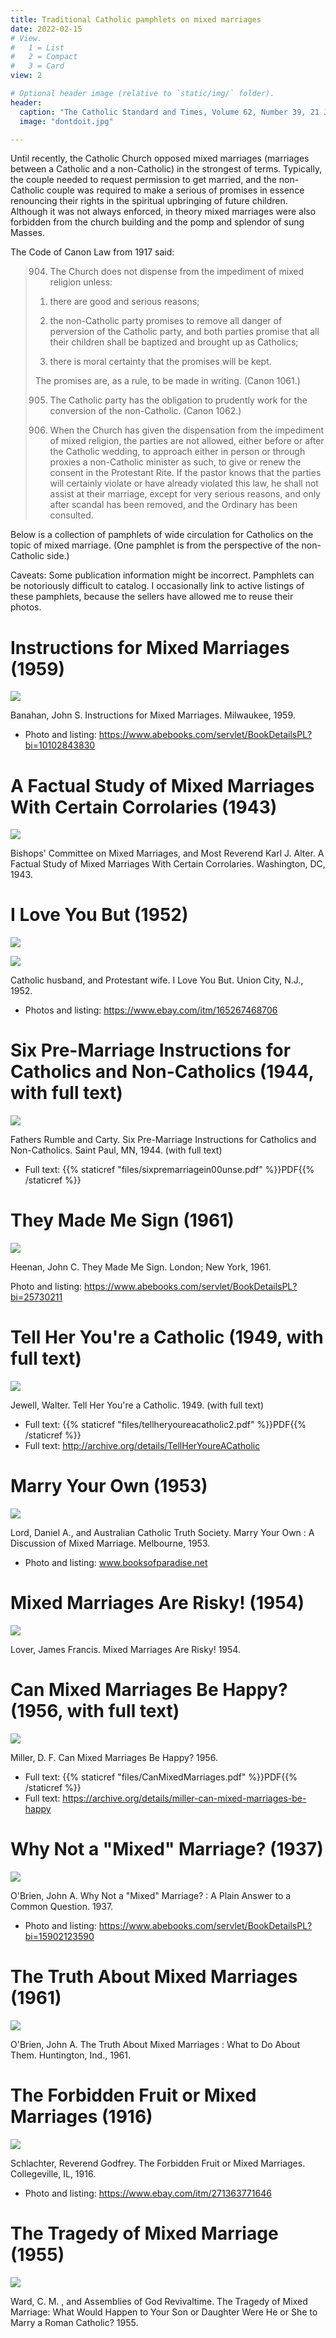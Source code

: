 ```yaml
---
title: Traditional Catholic pamphlets on mixed marriages
date: 2022-02-15
# View.
#   1 = List
#   2 = Compact
#   3 = Card
view: 2

# Optional header image (relative to `static/img/` folder).
header:
  caption: "The Catholic Standard and Times, Volume 62, Number 39, 21 June 1957"
  image: "dontdoit.jpg"

---
```


Until recently, the Catholic Church opposed mixed marriages (marriages between a Catholic and a non-Catholic) in the strongest of terms. Typically, the couple needed to request permission to get married, and the non-Catholic couple was required to make a serious of promises in essence renouncing their rights in the spiritual upbringing of future children. Although it was not always enforced, in theory mixed marriages were also forbidden from the church building and the pomp and splendor of sung Masses. 

The Code of Canon Law from 1917 said: 

> 904. The Church does not dispense from the impediment of mixed religion unless:
> 
> 1) there are good and serious reasons;
> 
> 2) the non-Catholic party promises to remove all danger of perversion of the Catholic party, and both parties promise that all their children shall be baptized and brought up as Catholics;
> 
> 3) there is moral certainty that the promises will be kept.
> 
> The promises are, as a rule, to be made in writing. (Canon 1061.)
> 
> 905. The Catholic party has the obligation to prudently work for the conversion of the non-Catholic. (Canon 1062.)
> 
> 906. When the Church has given the dispensation from the impediment of mixed religion, the parties are not allowed, either before or after the Catholic wedding, to approach either in person or through proxies a non-Catholic minister as such, to give or renew the consent in the Protestant Rite. If the pastor knows that the parties will certainly violate or have already violated this law, he shall not assist at their marriage, except for very serious reasons, and only after scandal has been removed, and the Ordinary has been consulted.

Below is a collection of pamphlets of wide circulation for Catholics on the topic of mixed marriage. (One pamphlet is from the perspective of the non-Catholic side.)

Caveats: Some publication information might be incorrect. Pamphlets can be notoriously difficult to catalog. I occasionally link to active listings of these pamphlets, because the sellers have allowed me to reuse their photos. 

# Instructions for Mixed Marriages (1959)

![](/uploads/mixedmarriage/instructionsformixed.JPG)

Banahan, John S. Instructions for Mixed Marriages. Milwaukee, 1959.

* Photo and listing: https://www.abebooks.com/servlet/BookDetailsPL?bi=10102843830

# A Factual Study of Mixed Marriages With Certain Corrolaries (1943)

![](/uploads/mixedmarriage/afactualstudy.png)

Bishops' Committee on Mixed Marriages, and Most Reverend Karl J. Alter. A Factual Study of Mixed Marriages With Certain Corrolaries. Washington, DC, 1943.

# I Love You But (1952)

![](/uploads/mixedmarriage/iloveyoubut.jpg)

![](/uploads/mixedmarriage/iloveyoubut2.jpg)

Catholic husband, and Protestant wife. I Love You But. Union City, N.J., 1952.

* Photos and listing: https://www.ebay.com/itm/165267468706

# Six Pre-Marriage Instructions for Catholics and Non-Catholics (1944, with full text)

![](/uploads/mixedmarriage/sixpremarriage.png)

Fathers Rumble and Carty. Six Pre-Marriage Instructions for Catholics and Non-Catholics. Saint Paul, MN, 1944. (with full text)

* Full text: {{% staticref "files/sixpremarriagein00unse.pdf" %}}PDF{{% /staticref %}}

# They Made Me Sign (1961)

![](/uploads/mixedmarriage/theymademesign.jpg)

Heenan, John C. They Made Me Sign. London; New York, 1961.

Photo and listing: https://www.abebooks.com/servlet/BookDetailsPL?bi=25730211

# Tell Her You're a Catholic (1949, with full text)

![](/uploads/mixedmarriage/tellher.png)

Jewell, Walter. Tell Her You're a Catholic. 1949. (with full text)

* Full text: {{% staticref "files/tellheryoureacatholic2.pdf" %}}PDF{{% /staticref %}}
* Full text: http://archive.org/details/TellHerYoureACatholic

# Marry Your Own (1953)

![](/uploads/mixedmarriage/marryyourown.jpeg)

Lord, Daniel A., and Australian Catholic Truth Society. Marry Your Own : A Discussion of Mixed Marriage. Melbourne, 1953.

* Photo and listing: www.booksofparadise.net

# Mixed Marriages Are Risky! (1954)

![](/uploads/mixedmarriage/mixedmarriagesarerisky.png)

Lover, James Francis. Mixed Marriages Are Risky! 1954.

# Can Mixed Marriages Be Happy? (1956, with full text)

![](/uploads/mixedmarriage/canmixedmarriages.png)

Miller, D. F. Can Mixed Marriages Be Happy? 1956. 

* Full text: {{% staticref "files/CanMixedMarriages.pdf" %}}PDF{{% /staticref %}}
* Full text: https://archive.org/details/miller-can-mixed-marriages-be-happy

# Why Not a "Mixed" Marriage? (1937)

![](/uploads/mixedmarriage/whynotamixed.jpg)

O'Brien, John A. Why Not a "Mixed" Marriage? : A Plain Answer to a Common Question. 1937.

* Photo and listing: https://www.abebooks.com/servlet/BookDetailsPL?bi=15902123590

# The Truth About Mixed Marriages (1961)

![](/uploads/mixedmarriage/thetruthabout.jpg)

O'Brien, John A. The Truth About Mixed Marriages : What to Do About Them. Huntington, Ind., 1961.

# The Forbidden Fruit or Mixed Marriages (1916)

![](/uploads/mixedmarriage/forbiddenfruit.jpg)

Schlachter, Reverend Godfrey. The Forbidden Fruit or Mixed Marriages. Collegeville, IL, 1916.

* Photo and listing: https://www.ebay.com/itm/271363771646

# The Tragedy of Mixed Marriage (1955)

![](/uploads/mixedmarriage/thetragedyof.jpg)

Ward, C. M. , and Assemblies of God Revivaltime. The Tragedy of Mixed Marriage: What Would Happen to Your Son or Daughter Were He or She to Marry a Roman Catholic? 1955.
